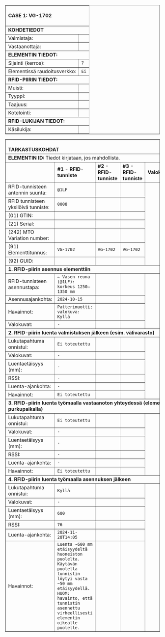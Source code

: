 <table border="1" cellspacing="0" cellpadding="0">
<tbody>
<tr><td colspan="2"><br><strong>CASE 1: VG-1702</strong><br><br></td></tr>
<tr><td colspan="2"><strong>KOHDETIEDOT</strong></td></tr>
<tr>
  <td>Valmistaja:</td>
  <td><code></code></td>
</tr>
<tr>
  <td>Vastaanottaja:</td>
  <td><code></code></td>
</tr>
<tr><td colspan="2"><strong>ELEMENTIN TIEDOT:</strong><br></td></tr>
<tr>
  <td>Sijainti (kerros):</td>
  <td><code>7</code></td>
</tr>
<tr>
  <td>Elementissä raudoitusverkko:</td>
  <td><code>Ei</code></td>
</tr>
<tr><td colspan="2"><strong>RFID-PIIRIN TIEDOT:</strong></td></tr>
<tr>
  <td>Muisti:</td>
  <td><code></code></td>
</tr>
<tr>
  <td>Tyyppi:</td>
  <td><code></code></td>
</tr>
<tr>
  <td>Taajuus:</td>
  <td><code></code></td>
</tr>
<tr>
  <td>Kotelointi:</td>
  <td><code></code></td>
</tr>

<tr><td colspan="2"><strong>RFID-LUKIJAN TIEDOT:</strong></td></tr>
<tr>
  <td>Käsilukija:</td>
  <td><code></code></td>
</tr>
</tbody>
</table>
<table border="1" cellspacing="0" cellpadding="0">
  <tbody>
    <tr><td colspan="5"><br><strong>TARKASTUSKOHDAT</strong><br></td></tr>
    <tr><td colspan="5"><strong>ELEMENTIN ID:</strong> Tiedot kirjataan, jos mahdollista.</td></tr>
    <tr>
      <td></td>
      <td><strong>#1 - RFID-tunniste</strong></td>
      <td><strong>#2 - RFID-tunniste</strong></td>
      <td><strong>#3 - RFID-tunniste</strong></td>
      <td><strong>Valokuva</strong></td>
    </tr>
    <tr>
      <td>RFID-tunnisteen antennin suunta:</td>
      <td><code>@1LF</code></td>
      <td><code></code></td>
      <td><code></code></td>
      <td rowspan="7"></td>
    </tr>
    <tr>
      <td>RFID tunnisteen yksilöivä tunniste:</td>
      <td><code>0008</code></td>
      <td><code></code></td>
      <td><code></code></td>
    </tr>
    <tr>
      <td>(01) GTIN:</td>
      <td><code></code></td><td><code></code></td><td><code></code></td>
    </tr>
    <tr>
      <td>(21) Serial:</td>
      <td><code></code></td><td><code></code></td><td><code></code></td>
    </tr>
    <tr>
      <td>(242) MTO Variation number:</td>
      <td><code></code></td><td><code></code></td><td><code></code></td>
    </tr>
    <tr>
      <td>(91) Elementtitunnus:</td>
      <td><code>VG-1702</code></td><td><code>VG-1702</code></td><td><code>VG-1702</code></td>
    </tr>
    <tr>
      <td>(92) GUID:</td>
      <td><code></code></td><td><code></code></td><td><code></code></td>
    </tr>
    <tr><td colspan="5"><strong>1. RFID-piirin asennus elementtiin</strong></td></tr>
    <tr>
      <td>RFID-tunnisteen asennustapa:</td>
      <td><code>← Vasen reuna (@1LF): korkeus 1250–1350 mm</code></td>
      <td><code></code></td>
      <td><code></code></td>
      <td rowspan="4"></td>
    </tr>
    <tr>
      <td>Asennusajankohta:</td>
      <td><code>2024-10-15</code></td><td><code></code></td><td><code></code></td>
    </tr>
    <tr>
      <td>Havainnot:</td>
      <td><code>Patterimuotti; valokuva: Kyllä</code></td><td><code></code></td><td><code></code></td>
    </tr>
    <tr>
      <td>Valokuvat:</td>
      <td><code>-</code></td><td><code></code></td><td><code></code></td>
    </tr>
    <tr><td colspan="5"><strong>2. RFID-piirin luenta valmistuksen jälkeen (esim. välivarasto)</strong></td></tr>
    <tr>
      <td>Lukutapahtuma onnistui:</td>
      <td><code>Ei toteutettu</code></td>
      <td><code></code></td>
      <td><code></code></td>
      <td rowspan="6"></td>
    </tr>
    <tr>
      <td>Valokuvat:</td>
      <td><code>-</code></td><td><code></code></td><td><code></code></td>
    </tr>
    <tr>
      <td>Luentaetäisyys (mm):</td>
      <td><code>-</code></td><td><code></code></td><td><code></code></td>
    </tr>
    <tr>
      <td>RSSI:</td>
      <td><code>-</code></td><td><code></code></td><td><code></code></td>
    </tr>
    <tr>
      <td>Luenta-ajankohta:</td>
      <td><code>-</code></td><td><code></code></td><td><code></code></td>
    </tr>
    <tr>
      <td>Havainnot:</td>
      <td><code>Ei toteutettu</code></td><td><code></code></td><td><code></code></td>
    </tr>
    <tr><td colspan="5"><strong>3. RFID-piirin luenta työmaalla vastaanoton yhteydessä (elementin purkupaikalla)</strong></td></tr>
    <tr>
      <td>Lukutapahtuma onnistui:</td>
      <td><code>Ei toteutettu</code></td>
      <td><code></code></td>
      <td><code></code></td>
      <td rowspan="6"></td>
    </tr>
    <tr>
      <td>Valokuvat:</td>
      <td><code>-</code></td><td><code></code></td><td><code></code></td>
    </tr>
    <tr>
      <td>Luentaetäisyys (mm):</td>
      <td><code>-</code></td><td><code></code></td><td><code></code></td>
    </tr>
    <tr>
      <td>RSSI:</td>
      <td><code>-</code></td><td><code></code></td><td><code></code></td>
    </tr>
    <tr>
      <td>Luenta-ajankohta:</td>
      <td><code>-</code></td><td><code></code></td><td><code></code></td>
    </tr>
    <tr>
      <td>Havainnot:</td>
      <td><code>Ei toteutettu</code></td><td><code></code></td><td><code></code></td>
    </tr>
    <tr><td colspan="5"><strong>4. RFID-piirin luenta työmaalla asennuksen jälkeen</strong></td></tr>
    <tr>
      <td>Lukutapahtuma onnistui:</td>
      <td><code>Kyllä</code></td>
      <td><code></code></td>
      <td><code></code></td>
      <td rowspan="6"></td>
    </tr>
    <tr>
      <td>Valokuvat:</td>
      <td><code>-</code></td><td><code></code></td><td><code></code></td>
    </tr>
    <tr>
      <td>Luentaetäisyys (mm):</td>
      <td><code>600</code></td><td><code></code></td><td><code></code></td>
    </tr>
    <tr>
      <td>RSSI:</td>
      <td><code>76</code></td><td><code></code></td><td><code></code></td>
    </tr>
    <tr>
      <td>Luenta-ajankohta:</td>
      <td><code>2024-11-28T14:05</code></td><td><code></code></td><td><code></code></td>
    </tr>
    <tr>
      <td>Havainnot:</td>
      <td><code>Luenta ~600 mm etäisyydeltä huoneiston puolelta. Käytävän puolella tunnistin löytyi vasta ~50 mm etäisyydellä. HUOM: havainto, että tunnistin asennettu virheellisesti elementin oikealle puolelle.</code></td>
      <td><code></code></td><td><code></code></td>
    </tr>
  </tbody>
</table>

